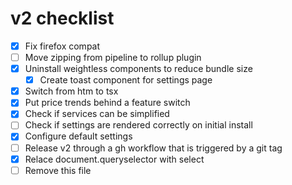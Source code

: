 # v2 checklist

- [x] Fix firefox compat
- [ ] Move zipping from pipeline to rollup plugin
- [x] Uninstall weightless components to reduce bundle size
  - [x] Create toast component for settings page
- [x] Switch from htm to tsx
- [x] Put price trends behind a feature switch
- [x] Check if services can be simplified
- [ ] Check if settings are rendered correctly on initial install
- [x] Configure default settings
- [ ] Release v2 through a gh workflow that is triggered by a git tag
- [x] Relace document.queryselector with select
- [ ] Remove this file
